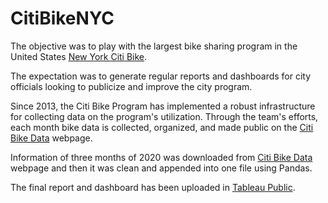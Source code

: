 # CitiBikeNYC

The objective was to play with the largest bike sharing program in the United States [New York Citi Bike](https://en.wikipedia.org/wiki/Citi_Bike).

The expectation was to generate regular reports and dashboards for city officials looking to publicize and improve the city program.

Since 2013, the Citi Bike Program has implemented a robust infrastructure for collecting data on the program's utilization. Through the team's efforts, each month bike data is collected, organized, and made public on the [Citi Bike Data](https://www.citibikenyc.com/system-data) webpage.

Information of three months of 2020 was downloaded from [Citi Bike Data](https://www.citibikenyc.com/system-data) webpage and then it was clean and appended into one file using Pandas.

The final report and dashboard has been uploaded in [Tableau Public](https://public.tableau.com/profile/ana.cifuentes#!/vizhome/CityBikeNYC_15959861668270/2020CityBikeNYCStory?publish=yes).
